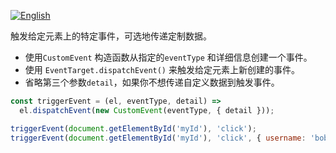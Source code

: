 
<a href="./README.md" target="_blank"><img src="https://img.shields.io/badge/-English-gray" alt="English"/></a>

触发给定元素上的特定事件，可选地传递定制数据。

- 使用`CustomEvent` 构造函数从指定的`eventType` 和详细信息创建一个事件。
- 使用 `EventTarget.dispatchEvent()` 来触发给定元素上新创建的事件。
- 省略第三个参数`detail`，如果你不想传递自定义数据到触发事件。

```js
const triggerEvent = (el, eventType, detail) =>
  el.dispatchEvent(new CustomEvent(eventType, { detail }));
```

```js
triggerEvent(document.getElementById('myId'), 'click');
triggerEvent(document.getElementById('myId'), 'click', { username: 'bob' });
```
